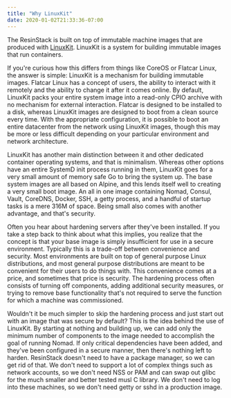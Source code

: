 ```yaml
---
title: "Why LinuxKit"
date: 2020-01-02T21:33:36-07:00
---
```


The ResinStack is built on top of immutable machine images that are
produced with [LinuxKit](https://github.com/linuxkit/linuxkit).
LinuxKit is a system for building immutable images that run
containers.

If you're curious how this differs from things like CoreOS or Flatcar
Linux, the answer is simple: LinuxKit is a mechanism for building
immutable images.  Flatcar Linux has a concept of users, the ability
to interact with it remotely and the ability to change it after it
comes online.  By default, LinuxKit packs your entire system image
into a read-only CPIO archive with no mechanism for external
interaction.  Flatcar is designed to be installed to a disk, whereas
LinuxKit images are designed to boot from a clean source every time.
With the appropriate configuration, it is possible to boot an entire
datacenter from the network using LinuxKit images, though this may be
more or less difficult depending on your particular environment and
network architecture.

LinuxKit has another main distinction between it and other dedicated
container operating systems, and that is minimalism.  Whereas other
options have an entire SystemD init process running in them, LinuxKit
goes for a very small amount of memory safe Go to bring the system up.
The base system images are all based on Alpine, and this lends itself
well to creating a very small boot image.  An all in one image
containing Nomad, Consul, Vault, CoreDNS, Docker, SSH, a getty
process, and a handful of startup tasks is a mere 316M of space.
Being small also comes with another advantage, and that's security.

Often you hear about hardening servers after they've been installed.
If you take a step back to think about what this implies, you realize
that the concept is that your base image is simply insufficient for
use in a secure environment.  Typically this is a trade-off between
convenience and security.  Most environments are built on top of
general purpose Linux distributions, and most general purpose
distributions are meant to be convenient for their users to do things
with.  This convenience comes at a price, and sometimes that price is
security.  The hardening process often consists of turning off
components, adding additional security measures, or trying to remove
base functionality that's not required to serve the function for which
a machine was commissioned.

Wouldn't it be much simpler to skip the hardening process and just
start out with an image that was secure by default?  This is the idea
behind the use of LinuxKit.  By starting at nothing and building up,
we can add only the minimum number of components to the image needed
to accomplish the goal of running Nomad.  If only critical
dependencies have been added, and they've been configured in a secure
manner, then there's nothing left to harden.  ResinStack doesn't need
to have a package manager, so we can get rid of that.  We don't need
to support a lot of complex things such as network accounts, so we
don't need NSS or PAM and can swap out glibc for the much smaller and
better tested musl C library.  We don't need to log into these
machines, so we don't need getty or sshd in a production image.
